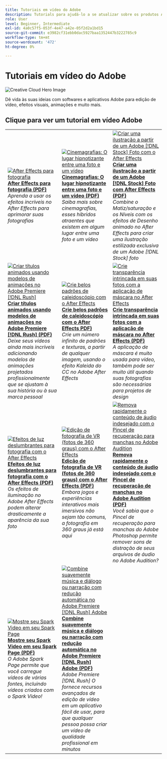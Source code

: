 ```yaml
---
title: Tutoriais em vídeo do Adobe
description: Tutorials para ajudá-lo a se atualizar sobre os produtos Adobe DVA
role: User
level: Beginner, Intermediate
exl-id: 4a0c57f5-053f-4e47-a42e-05f2d2a1bd15
source-git-commit: e3982cf31ebb0dac5927baa1352447b3222785c9
workflow-type: tm+mt
source-wordcount: '472'
ht-degree: 0%

---
```


# Tutoriais em vídeo do Adobe

![Creative Cloud Hero Image](../assets/CCEbanner-DVA.png)

Dê vida às suas ideias com softwares e aplicativos Adobe para edição de vídeo, efeitos visuais, animações e muito mais.

## Clique para ver um tutorial em vídeo Adobe

<table>
<tr>
 <td>
   <a href="assets/AfterEffectsforPhotography.pdf">
      <img alt="After Effects para fotografia" src="assets/AfterEffectsforPhotography.jpg" />
   </a>
    <div>
   <a href="assets/AfterEffectsforPhotography.pdf"><strong>After Effects para fotografia (PDF)</strong></a>
    </div>
    <em>Aprenda a usar os efeitos incríveis no After Effects para aprimorar suas fotografias</em>
    <br>
  </td>
  <td>
   <a href="assets/CinemagraphsTheMesmerizingPlaceBetweenaPhotoandaVideo.pdf">
      <img alt="Cinemagrafias: O lugar hipnotizante entre uma foto e um vídeo" src="assets/CinemagraphsTheMesmerizingPlaceBetweenaPhotoandaVideo.jpg" />
   </a>
    <div>
   <a href="assets/CinemagraphsTheMesmerizingPlaceBetweenaPhotoandaVideo.pdf"><strong>Cinemagrafias: O lugar hipnotizante entre uma foto e um vídeo (PDF)</strong></a>
    </div>
    <em>Saiba mais sobre cinemagrafias, esses híbridos atraentes que existem em algum lugar entre uma foto e um vídeo</em>
    <br>
  </td>
  <td>
   <a href="assets/CreateanIllustrationfromanAdobeStockPhotowithAfterEffects.pdf">
      <img alt="Criar uma ilustração a partir de um Adobe [!DNL Stock] Foto com o After Effects" src="assets/CreateanIllustrationfromanAdobeStockPhotowithAfterEffects.jpg" />
   </a>
    <div>
   <a href="assets/CreateanIllustrationfromanAdobeStockPhotowithAfterEffects.pdf"><strong>Criar uma ilustração a partir de um Adobe [!DNL Stock] Foto com After Effects (PDF)</strong></a>
    </div>
    <em>Combine o Matiz/saturação e os Níveis com os efeitos de Desenho animado no After Effects para criar uma ilustração estilizada exclusiva de um Adobe [!DNL Stock] foto</em>
    <br>
  </td>
</tr>
<tr>
 <td>
   <a href="assets/CreateAnimatedTitlesUsingMotionGraphicsTemplatesinAdobePremiereRush.pdf">
      <img alt="Criar títulos animados usando modelos de animações no Adobe Premiere [!DNL Rush]" src="assets/CreateAnimatedTitlesUsingMotionGraphicsTemplatesinAdobePremiereRush.jpg" />
   </a>
    <div>
   <a href="assets/CreateAnimatedTitlesUsingMotionGraphicsTemplatesinAdobePremiereRush.pdf"><strong>Criar títulos animados usando modelos de animações no Adobe Premiere [!DNL Rush] (PDF)</strong></a>
    </div>
    <em>Deixe seus vídeos ainda mais incríveis adicionando modelos de animações projetados profissionalmente que se ajustam à sua história ou à sua marca pessoal</em>
    <br>
  </td>
  <td>
   <a href="assets/CreateBeautifulKaleidoscopePatternswithAfterEffects.pdf">
      <img alt="Crie belos padrões de caleidoscópio com o After Effects" src="assets/CreateBeautifulKaleidoscopePatternswithAfterEffects.jpg" />
   </a>
    <div>
   <a href="assets/CreateBeautifulKaleidoscopePatternswithAfterEffects.pdf"><strong>Crie belos padrões de caleidoscópio com o After Effects PDF)</strong></a>
    </div>
    <em>Crie um número infinito de padrões e texturas, a partir de qualquer imagem, usando o efeito Kaleida do CC no Adobe After Effects</em>
    <br>
  </td>
  <td>
   <a href="assets/CreateIntricateTransparencyinyourPhotographswithKeyinginAfterEffects.pdf">
      <img alt="Crie transparência intrincada em suas fotos com a aplicação de máscara no After Effects" src="assets/CreateIntricateTransparencyinyourPhotographswithKeyinginAfterEffects.jpg" />
   </a>
    <div>
   <a href="assets/CreateIntricateTransparencyinyourPhotographswithKeyinginAfterEffects.pdf"><strong>Crie transparência intrincada em suas fotos com a aplicação de máscara no After Effects (PDF)</strong></a>
    </div>
    <em>A aplicação de máscara é muito usada para vídeo, também pode ser muito útil quando suas fotografias são necessárias para projetos de design</em>
    <br>
  </td>
</tr>
<tr>
 <td>
   <a href="assets/DazzlingLightEffectsforPhotographywithAfterEffects.pdf">
      <img alt="Efeitos de luz deslumbrantes para fotografia com o After Effects" src="assets/DazzlingLightEffectsforPhotographywithAfterEffects.jpg" />
   </a>
    <div>
   <a href="assets/DazzlingLightEffectsforPhotographywithAfterEffects.pdf"><strong>Efeitos de luz deslumbrantes para fotografia com o After Effects (PDF)</strong></a>
    </div>
    <em>Os efeitos de iluminação no Adobe After Effects podem alterar drasticamente a aparência da sua foto</em>
    <br>
  </td>
  <td>
   <a href="assets/EditingVRPhotography360photoswithAfterEffects.pdf">
      <img alt="Edição de fotografia de VR (fotos de 360 graus) com o After Effects" src="assets/EditingVRPhotography360photoswithAfterEffects.jpg" />
   </a>
    <div>
   <a href="assets/EditingVRPhotography360photoswithAfterEffects.pdf"><strong>Edição de fotografia de VR (fotos de 360 graus) com o After Effects (PDF)</strong></a>
    </div>
    <em>Embora jogos e experiências interativos mais imersivos não sejam tão comuns, a fotografia em 360 graus já está aqui</em>
    <br>
  </td>
  <td>
   <a href="assets/QuicklyRemoveUnwantedAudioContentwiththeSpotHealingBrushinAdobeAudition.pdf">
      <img alt="Remova rapidamente o conteúdo de áudio indesejado com o Pincel de recuperação para manchas no Adobe Audition" src="assets/QuicklyRemoveUnwantedAudioContentwiththeSpotHealingBrushinAdobeAudition.jpg" />
   </a>
    <div>
   <a href="assets/QuicklyRemoveUnwantedAudioContentwiththeSpotHealingBrushinAdobeAudition.pdf"><strong>Remova rapidamente o conteúdo de áudio indesejado com o Pincel de recuperação de manchas no Adobe Audition (PDF)</strong></a>
    </div>
    <em>Você sabia que o Pincel de recuperação para manchas do Adobe Photoshop permite remover sons de distração de seus arquivos de áudio no Adobe Audition?</em>
    <br>
  </td>
</tr>
<tr>
   <td>
   <a href="assets/ShowcaseyourSparkVideoinyourSparkPage.pdf">
      <img alt="Mostre seu Spark Video em seu Spark Page" src="assets/ShowcaseyourSparkVideoinyourSparkPage.jpg" />
   </a>
    <div>
   <a href="assets/ShowcaseyourSparkVideoinyourSparkPage.pdf"><strong>Mostre seu Spark Video em seu Spark Page (PDF)</strong></a>
    </div>
    <em>O Adobe Spark Page permite que você carregue vídeos de várias fontes, incluindo vídeos criados com o Spark Video!</em>
    <br>
  </td>
  <td>
   <a href="assets/SmoothlyCombineMusicandDialogueorNarrationwithAutoduckinginAdobePremiereRush.pdf">
      <img alt="Combine suavemente música e diálogo ou narração com redução automática no Adobe Premiere [!DNL Rush] Adobe" src="assets/SmoothlyCombineMusicandDialogueorNarrationwithAutoduckinginAdobePremiereRush.jpg" />
   </a>
    <div>
   <a href="assets/SmoothlyCombineMusicandDialogueorNarrationwithAutoduckinginAdobePremiereRush.pdf"><strong>Combine suavemente música e diálogo ou narração com redução automática no Adobe Premiere [!DNL Rush] Adobe (PDF)</strong></a>
    </div>
    <em>Adobe Premiere [!DNL Rush] O fornece recursos avançados de edição de vídeo em um aplicativo fácil de usar, para que qualquer pessoa possa criar um vídeo de qualidade profissional em minutos</em>
    <br>
  </td>
</tr>
</table>
